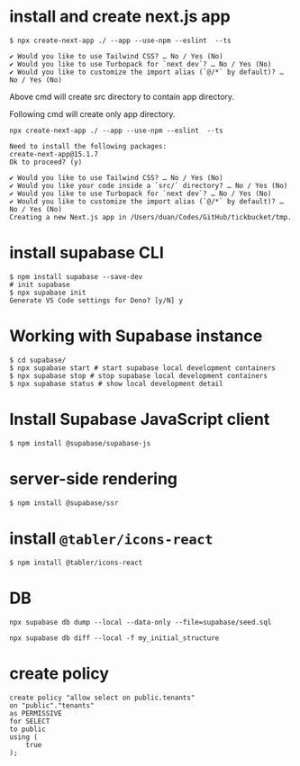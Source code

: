 
# install and create next.js app
```
$ npx create-next-app ./ --app --use-npm --eslint  --ts

✔ Would you like to use Tailwind CSS? … No / Yes (No)
✔ Would you like to use Turbopack for `next dev`? … No / Yes (No)
✔ Would you like to customize the import alias (`@/*` by default)? … No / Yes (No)
```

Above cmd will create src directory to contain app directory. 

Following cmd will create only app directory.

```
npx create-next-app ./ --app --use-npm --eslint  --ts

Need to install the following packages:
create-next-app@15.1.7
Ok to proceed? (y) 

✔ Would you like to use Tailwind CSS? … No / Yes (No)
✔ Would you like your code inside a `src/` directory? … No / Yes (No)
✔ Would you like to use Turbopack for `next dev`? … No / Yes (No)
✔ Would you like to customize the import alias (`@/*` by default)? … No / Yes (No)
Creating a new Next.js app in /Users/duan/Codes/GitHub/tickbucket/tmp.
```


# install supabase CLI

```
$ npm install supabase --save-dev
# init supabase
$ npx supabase init
Generate VS Code settings for Deno? [y/N] y
```

# Working with Supabase instance
```
$ cd supabase/
$ npx supabase start # start supabase local development containers
$ npx supabase stop # stop supabase local development containers
$ npx supabase status # show local development detail
```

# Install Supabase JavaScript client
```
$ npm install @supabase/supabase-js
```

# server-side rendering
```
$ npm install @supabase/ssr
```


# install `@tabler/icons-react`
```
$ npm install @tabler/icons-react
```


# DB

```
npx supabase db dump --local --data-only --file=supabase/seed.sql

npx supabase db diff --local -f my_initial_structure
```


# create policy

```
create policy "allow select on public.tenants"
on "public"."tenants"
as PERMISSIVE
for SELECT
to public
using (
    true
);
```